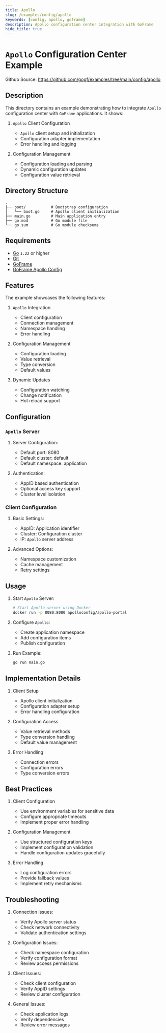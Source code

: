 ```yaml
---
title: Apollo
slug: /examples/config/apollo
keywords: [config, apollo, goframe]
description: Apollo configuration center integration with GoFrame
hide_title: true
---
```


# `Apollo` Configuration Center Example

Github Source: https://github.com/gogf/examples/tree/main/config/apollo


## Description

This directory contains an example demonstrating how to integrate `Apollo` configuration center with `GoFrame` applications. It shows:

1. `Apollo` Client Configuration
   - `Apollo` client setup and initialization
   - Configuration adapter implementation
   - Error handling and logging

2. Configuration Management
   - Configuration loading and parsing
   - Dynamic configuration updates
   - Configuration value retrieval

## Directory Structure

```text
.
├── boot/           # Bootstrap configuration
│   └── boot.go     # Apollo client initialization
├── main.go         # Main application entry
├── go.mod          # Go module file
└── go.sum          # Go module checksums
```

## Requirements

- [Go](https://golang.org/dl/) `1.22` or higher
- [Git](https://git-scm.com/downloads)
- [GoFrame](https://goframe.org)
- [GoFrame Apollo Config](https://github.com/gogf/gf/tree/master/contrib/config/apollo)

## Features

The example showcases the following features:

1. `Apollo` Integration
   - Client configuration
   - Connection management
   - Namespace handling
   - Error handling

2. Configuration Management
   - Configuration loading
   - Value retrieval
   - Type conversion
   - Default values

3. Dynamic Updates
   - Configuration watching
   - Change notification
   - Hot reload support

## Configuration

### `Apollo` Server
1. Server Configuration:
   - Default port: 8080
   - Default cluster: default
   - Default namespace: application

2. Authentication:
   - AppID based authentication
   - Optional access key support
   - Cluster level isolation

### Client Configuration
1. Basic Settings:
   - AppID: Application identifier
   - Cluster: Configuration cluster
   - IP: `Apollo` server address

2. Advanced Options:
   - Namespace customization
   - Cache management
   - Retry settings

## Usage

1. Start `Apollo` Server:
   ```bash
   # Start Apollo server using Docker
   docker run -p 8080:8080 apolloconfig/apollo-portal
   ```

2. Configure `Apollo`:
   - Create application namespace
   - Add configuration items
   - Publish configuration

3. Run Example:
   ```bash
   go run main.go
   ```

## Implementation Details

1. Client Setup
   - Apollo client initialization
   - Configuration adapter setup
   - Error handling configuration

2. Configuration Access
   - Value retrieval methods
   - Type conversion handling
   - Default value management

3. Error Handling
   - Connection errors
   - Configuration errors
   - Type conversion errors

## Best Practices

1. Client Configuration
   - Use environment variables for sensitive data
   - Configure appropriate timeouts
   - Implement proper error handling

2. Configuration Management
   - Use structured configuration keys
   - Implement configuration validation
   - Handle configuration updates gracefully

3. Error Handling
   - Log configuration errors
   - Provide fallback values
   - Implement retry mechanisms

## Troubleshooting

1. Connection Issues:
   - Verify Apollo server status
   - Check network connectivity
   - Validate authentication settings

2. Configuration Issues:
   - Check namespace configuration
   - Verify configuration format
   - Review access permissions

3. Client Issues:
   - Check client configuration
   - Verify AppID settings
   - Review cluster configuration

4. General Issues:
   - Check application logs
   - Verify dependencies
   - Review error messages
